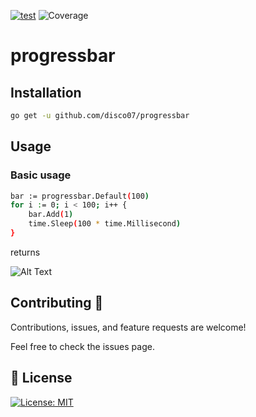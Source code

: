 [![test](https://github.com/disco07/progressbar/actions/workflows/test.yml/badge.svg?branch=main)](https://github.com/disco07/progressbar/actions/workflows/test.yml)
![Coverage](https://img.shields.io/badge/Coverage-100.0%25-brightgreen)

# progressbar

## Installation
```bash
go get -u github.com/disco07/progressbar
```

## Usage
### Basic usage
```bash
bar := progressbar.Default(100)
for i := 0; i < 100; i++ {
    bar.Add(1)
    time.Sleep(100 * time.Millisecond)
}
```
returns

![Alt Text](https://github.com/disco07/progressbar/Example/basic/progressbar.gif)

## Contributing 🤝
Contributions, issues, and feature requests are welcome!

Feel free to check the issues page.

## 📝 License
[![License: MIT](https://img.shields.io/badge/License-MIT-yellow.svg)](https://opensource.org/licenses/MIT)
